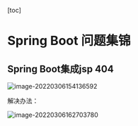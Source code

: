 [toc]





# Spring Boot 问题集锦



## Spring Boot集成jsp 404

![image-20220306154136592](http://becktuchuang.oss-cn-beijing.aliyuncs.com/img/image-20220306154136592.png)



解决办法：

![image-20220306162703780](http://becktuchuang.oss-cn-beijing.aliyuncs.com/img/image-20220306162703780.png)

